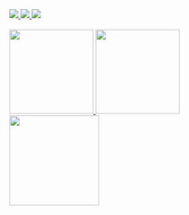 <!--
### Hi there 👋

- 🔭 I’m currently working on ...
- 🌱 I’m currently learning ...
- 👯 I’m looking to collaborate on ...
- 🤔 I’m looking for help with ...
- 💬 Ask me about ...
- 📫 How to reach me: ...
- 😄 Pronouns: ...
- ⚡ Fun fact: ...
-->

<div>
  <a href="mailto:eugfcl@gmail.com" ><img src="https://img.shields.io/badge/Gmail-D14836?style=for-the-badge&logo=gmail&logoColor=white"/>
  <a href="https://www.linkedin.com/in/eug" > <img src="https://img.shields.io/badge/LinkedIn-0077B5?style=for-the-badge&logo=linkedin&logoColor=white"/>
  <a href="#" > <img src="https://img.shields.io/badge/Linux-FCC624?style=for-the-badge&logo=linux&logoColor=black"/>
</div>
    
<br />

<div>
  <img height="150em" src="https://github-readme-stats.vercel.app/api?username=eug&show_icons=true&theme=tokyonight&count_private=true&hide=contribs"/>
  <img height="150em" src="https://github-readme-stats.vercel.app/api/top-langs/?username=eug&layout=compact&hide=matlab,css,html&theme=tokyonight"/>
</div>

<img height="160em" src="https://github.com/eug/eug/blob/output/github-contribution-grid-snake.svg"/>

